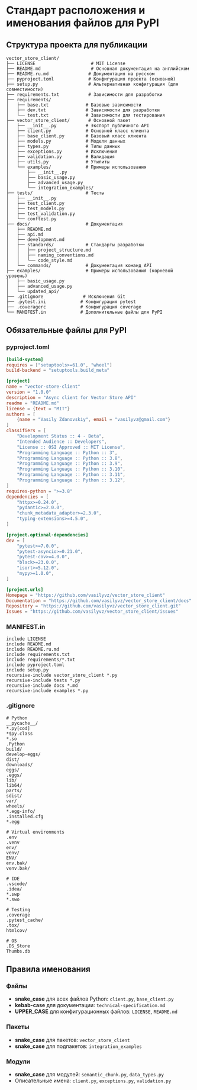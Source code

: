 # Стандарт расположения и именования файлов для PyPI

## Структура проекта для публикации

```
vector_store_client/
├── LICENSE                     # MIT License
├── README.md                   # Основная документация на английском
├── README.ru.md               # Документация на русском
├── pyproject.toml             # Конфигурация проекта (основной)
├── setup.py                   # Альтернативная конфигурация (для совместимости)
├── requirements.txt           # Зависимости для разработки
├── requirements/
│   ├── base.txt              # Базовые зависимости
│   ├── dev.txt               # Зависимости для разработки
│   └── test.txt              # Зависимости для тестирования
├── vector_store_client/       # Основной пакет
│   ├── __init__.py           # Экспорт публичного API
│   ├── client.py             # Основной класс клиента
│   ├── base_client.py        # Базовый класс клиента
│   ├── models.py             # Модели данных
│   ├── types.py              # Типы данных
│   ├── exceptions.py         # Исключения
│   ├── validation.py         # Валидация
│   ├── utils.py              # Утилиты
│   └── examples/             # Примеры использования
│       ├── __init__.py
│       ├── basic_usage.py
│       ├── advanced_usage.py
│       └── integration_examples/
├── tests/                    # Тесты
│   ├── __init__.py
│   ├── test_client.py
│   ├── test_models.py
│   ├── test_validation.py
│   └── conftest.py
├── docs/                     # Документация
│   ├── README.md
│   ├── api.md
│   ├── development.md
│   ├── standards/            # Стандарты разработки
│   │   ├── project_structure.md
│   │   ├── naming_conventions.md
│   │   └── code_style.md
│   └── commands/             # Документация команд API
├── examples/                 # Примеры использования (корневой уровень)
│   ├── basic_usage.py
│   ├── advanced_usage.py
│   └── updated_api/
├── .gitignore               # Исключения Git
├── .pytest.ini             # Конфигурация pytest
├── .coveragerc             # Конфигурация coverage
└── MANIFEST.in             # Дополнительные файлы для PyPI
```

## Обязательные файлы для PyPI

### pyproject.toml
```toml
[build-system]
requires = ["setuptools>=61.0", "wheel"]
build-backend = "setuptools.build_meta"

[project]
name = "vector-store-client"
version = "1.0.0"
description = "Async client for Vector Store API"
readme = "README.md"
license = {text = "MIT"}
authors = [
    {name = "Vasily Zdanovskiy", email = "vasilyvz@gmail.com"}
]
classifiers = [
    "Development Status :: 4 - Beta",
    "Intended Audience :: Developers",
    "License :: OSI Approved :: MIT License",
    "Programming Language :: Python :: 3",
    "Programming Language :: Python :: 3.8",
    "Programming Language :: Python :: 3.9",
    "Programming Language :: Python :: 3.10",
    "Programming Language :: Python :: 3.11",
    "Programming Language :: Python :: 3.12",
]
requires-python = ">=3.8"
dependencies = [
    "httpx>=0.24.0",
    "pydantic>=2.0.0",
    "chunk_metadata_adapter>=2.3.0",
    "typing-extensions>=4.5.0",
]

[project.optional-dependencies]
dev = [
    "pytest>=7.0.0",
    "pytest-asyncio>=0.21.0",
    "pytest-cov>=4.0.0",
    "black>=23.0.0",
    "isort>=5.12.0",
    "mypy>=1.0.0",
]

[project.urls]
Homepage = "https://github.com/vasilyvz/vector_store_client"
Documentation = "https://github.com/vasilyvz/vector_store_client/docs"
Repository = "https://github.com/vasilyvz/vector_store_client.git"
Issues = "https://github.com/vasilyvz/vector_store_client/issues"
```

### MANIFEST.in
```
include LICENSE
include README.md
include README.ru.md
include requirements.txt
include requirements/*.txt
include pyproject.toml
include setup.py
recursive-include vector_store_client *.py
recursive-include tests *.py
recursive-include docs *.md
recursive-include examples *.py
```

### .gitignore
```
# Python
__pycache__/
*.py[cod]
*$py.class
*.so
.Python
build/
develop-eggs/
dist/
downloads/
eggs/
.eggs/
lib/
lib64/
parts/
sdist/
var/
wheels/
*.egg-info/
.installed.cfg
*.egg

# Virtual environments
.env
.venv
env/
venv/
ENV/
env.bak/
venv.bak/

# IDE
.vscode/
.idea/
*.swp
*.swo

# Testing
.coverage
.pytest_cache/
.tox/
htmlcov/

# OS
.DS_Store
Thumbs.db
```

## Правила именования

### Файлы
- **snake_case** для всех файлов Python: `client.py`, `base_client.py`
- **kebab-case** для документации: `technical-specification.md`
- **UPPER_CASE** для конфигурационных файлов: `LICENSE`, `README.md`

### Пакеты
- **snake_case** для пакетов: `vector_store_client`
- **snake_case** для подпакетов: `integration_examples`

### Модули
- **snake_case** для модулей: `semantic_chunk.py`, `data_types.py`
- Описательные имена: `client.py`, `exceptions.py`, `validation.py` 